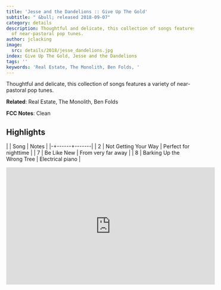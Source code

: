 ```yaml
---
title: 'Jesse and the Dandelions :: Give Up The Gold'
subtitle: " &bull; released 2018-09-07"
category: details
description: Thoughtful and delicate, this collection of songs features a variety
  of near-pastoral pop tunes.
author: jclacking
image:
  src: details/2018/jesse_dandelions.jpg
index: Give Up The Gold, Jesse and the Dandelions
tags: ''
keywords: 'Real Estate, The Monolith, Ben Folds, '
---
```

Thoughtful and delicate, this collection of songs features a variety of near-pastoral pop tunes.<!--more-->

**Related**: Real Estate, The Monolith, Ben Folds

**FCC Notes**: Clean

## Highlights

| | Song | Notes |
|-+------+-------|
| 2 | Not Getting Your Way | Perfect for nighttime |
| 7 | Be Like New | From very far away |
| 8 | Barking Up the Wrong Tree | Electrical piano |

<div class="tlo-detail-video"><iframe width="560" height="315" src="https://www.youtube.com/embed/wVdvGV18b6o" frameborder="0" allow="autoplay; encrypted-media" allowfullscreen></iframe></div>

